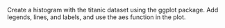 Create a histogram with the titanic dataset using the ggplot package. Add legends, lines, and labels, and use the aes function in the plot.
